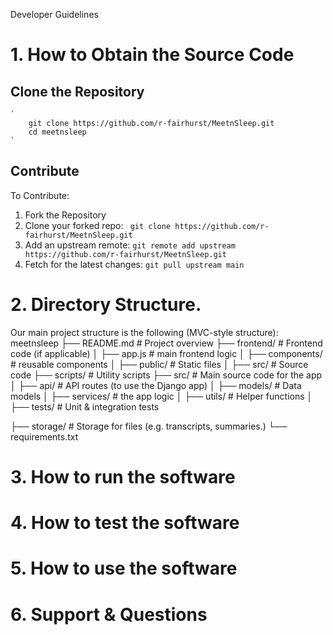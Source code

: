 Developer Guidelines


# 1. How to Obtain the Source Code

## Clone the Repository
    `
        git clone https://github.com/r-fairhurst/MeetnSleep.git
        cd meetnsleep
    `
## Contribute
To Contribute:
1. Fork the Repository
2. Clone your forked repo:
` git clone https://github.com/r-fairhurst/MeetnSleep.git`
3. Add an upstream remote:
`git remote add upstream https://github.com/r-fairhurst/MeetnSleep.git`
4. Fetch for the latest changes:
`git pull upstream main`

# 2. Directory Structure.

Our main project structure is the following (MVC-style structure):
meetnsleep
├── README.md              # Project overview
├── frontend/              # Frontend code (if applicable)
│   ├── app.js            # main frontend logic
│   ├── components/       # reusable components
│   ├── public/           # Static files
│   ├── src/              # Source code
├── scripts/               # Utility scripts
├── src/                   # Main source code for the app
│   ├── api/              # API routes (to use the Django app)
│   ├── models/           # Data models
│   ├── services/         # the app logic
│   ├── utils/            # Helper functions
│   ├── tests/            # Unit & integration tests

├── storage/               # Storage for files (e.g. transcripts, summaries.)
└── requirements.txt 

# 3. How to run the software


# 4. How to test the software


# 5. How to use the software

# 6. Support & Questions